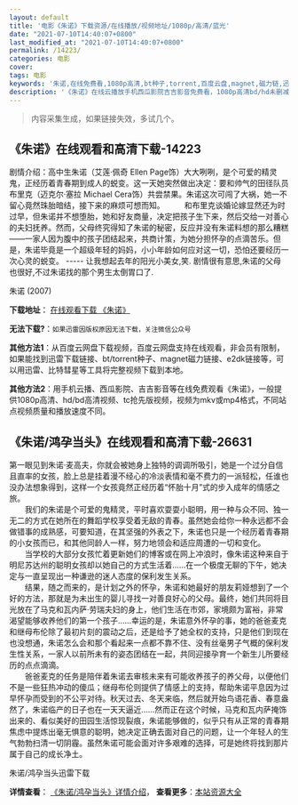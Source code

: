 ```yaml
---
layout: default
title: '电影《朱诺》下载资源/在线播放/视频地址/1080p/高清/蓝光'
date: "2021-07-10T14:40:07+0800"
last_modified_at: "2021-07-10T14:40:07+0800"
permalink: /14223/
categories: 电影
cover:
tags: 电影
keywords: '朱诺,在线免费看,1080p高清,bt种子,torrent,百度云盘,magnet,磁力链,迅雷下载资源'
description: '《朱诺》在线云播放手机西瓜影院吉吉影音免费看，1080p高清bd/hd未删减完整版和tc抢先枪版，mkv/mp4格式，附带bt/torrent种子、magnet/磁力链、百度云盘、网盘资源迅雷下载链接'
---
```


>内容采集生成，如果链接失效，多试几个。


## 《朱诺》在线观看和高清下载-14223

剧情介绍：高中生朱诺（艾莲·佩奇 Ellen Page饰）大大咧咧，是个可爱的精灵鬼，正经历着青春期到成人的蜕变。这一天她突然做出决定：要和帅气的田径队员布里克（迈克尔·塞拉 Michael Cera饰）共尝禁果。朱诺这次可闯了大祸，她一不留心竟然珠胎暗结，接下来的麻烦可想而知。  　　和布里克谈婚论嫁显然还为时过早，但朱诺并不想堕胎，她和好友商量，决定把孩子生下来，然后交给一对善心的夫妇抚养。然而，父母终究得知了朱诺的秘密，反应并没有朱诺料想的那么糟糕——一家人因为腹中的孩子团结起来，共商计策，为她分担怀孕的点滴苦乐。但是，朱诺毕竟是一个超级年轻的妈妈，小小年龄如何应对这一切，恐怕还要经历一次心灵的蜕变。 ----- 让我想起去年的阳光小美女,笑. 剧情很有意思,朱诺的父母也很好,不过朱诺找的那个男生太倒胃口了.


朱诺 (2007)

**下载地址**： [在线观看下载 《朱诺》](https://www.btbtdy.me/btdy/dy5348.html) 


**无法下载?**：`如果迅雷因版权原因无法下载，关注微信公众号 `

**其他方法1**：从百度云网盘下载视频，百度云网盘支持在线观看，非会员有限制，如果能找到迅雷下载链接、bt/torrent种子、magnet磁力链接、e2dk链接等，可以用迅雷、比特彗星等工具将完整视频下载到本地。

**其他方法2**：用手机云播、西瓜影院、吉吉影音等在线免费观看《朱诺》，一般提供1080p高清、hd/bd高清视频、tc抢先版视频，视频为mkv或mp4格式，不同站点视频质量和播放速度不同。


## 《朱诺/鸿孕当头》在线观看和高清下载-26631

第一眼见到朱诺&middot;麦高夫，你就会被她身上独特的调调所吸引，她是一个过分自信且直率的女孩，脸上总是挂着漫不经心的冷淡表情和毫不费力的一派轻松，任谁也没办法想象得到，这样一个女孩竟然正经历着“怀胎十月&rdquo;式的步入成年的情感之旅。<br />　　我们的朱诺是个可爱的鬼精灵，平时喜欢耍耍小聪明，用一种与众不同、独一无二的方式在她所在的舞蹈学校享受着无敌的青春。虽然她会给你一种永远都不会做错事的成熟感，可要知道，在其坚强的外表之下，朱诺也只是一个经历着青春期的小女孩而已，和其他同龄人一样，努力地领会和适应周遭的一切和变化。<br />　　当学校的大部分女孩忙着更新她们的博客或在网上冲浪时，像朱诺这种来自于明尼苏达州的聪明女孩却以她自己的方式生活着……在一个极度无聊的下午，她决定与一直呈现出一种谦逊的迷人态度的保利发生关系。<br />　　结果，随之而来的，是计划之外的怀孕，朱诺和她最好的朋友莉娅想到了一个好的方法，那就是为未出生的婴儿寻找一对善良好心的父母。最终，她们共同将目光放在了马克和瓦内萨·劳瑞夫妇的身上，他们生活在市郊，家境颇为富裕，非常渴望能够收养他们的第一个孩子&hellip;…幸运的是，朱诺意外怀孕的事，她的爸爸麦克和继母布伦除了最初片刻的震动之后，还是给予了她全权的支持，只是他们到现在也没想通，朱诺怎么会和那个看起来一点都不靠不住、没有丝毫男子气概的保利发生性关系，一家人以前所未有的姿态团结在一起，共同迎接孕育一个新生儿所要经历的点点滴滴。<br />　　爸爸麦克的任务是陪伴着朱诺去审核未来有可能收养孩子的养父母，以便他们不是一些狂热冲动的傻瓜；继母布伦则提供了情感上的支持，帮助朱诺平息因为过早怀孕而受到的不公平对待。秋天过去、冬天来临，然后就开始鸟语花香、春意盎然了，朱诺临产的日子也在一天天逼近……然而正在这个时候，马克和瓦内萨掩饰出来的、看似美好的田园生活惊现裂痕，朱诺能够做的，似乎只有从正常的青春期焦虑中提炼出毫无惧意的聪明，她决定正确去面对自己的问题，让一个年轻人的生气勃勃扫清一切阴霾。虽然朱诺可能会面对许多艰难的选择，可是她终将找到那片属于自己的成长净土。


朱诺/鸿孕当头迅雷下载

**详情查看**： [《朱诺/鸿孕当头》详情介绍](/movie/26631/)， **查看更多**：[本站资源大全](/movie/t/all/)

